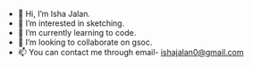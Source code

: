 - 👋 Hi, I’m Isha Jalan.
- 👀 I’m interested in sketching.
- 🌱 I’m currently learning to code.
- 💞️ I’m looking to collaborate on gsoc.
- 📫 You can contact me through email- ishajalan0@gmail.com

